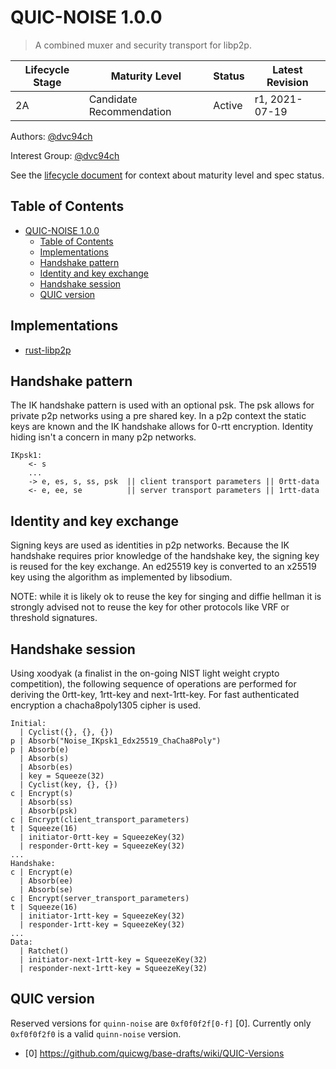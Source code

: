 # QUIC-NOISE 1.0.0

> A combined muxer and security transport for libp2p.

| Lifecycle Stage | Maturity Level           | Status     | Latest Revision |
|-----------------|--------------------------|------------|-----------------|
| 2A              | Candidate Recommendation | Active     | r1, 2021-07-19  |

Authors: [@dvc94ch]

Interest Group: [@dvc94ch]

[@dvc94ch]: https://github.com/dvc94ch

See the [lifecycle document](../00-framework-01-spec-lifecycle.md) for context
about maturity level and spec status.

## Table of Contents

- [QUIC-NOISE 1.0.0](#secio-100)
    - [Table of Contents](#table-of-contents)
    - [Implementations](#implementations)
    - [Handshake pattern](#handshake-pattern)
    - [Identity and key exchange](#identity-and-key-exchange)
    - [Handshake session](#handshake-session)
    - [QUIC version](#quic-version)

## Implementations

- [rust-libp2p](https://github.com/libp2p/rust-libp2p/tree/master/protocols/quic)

## Handshake pattern

The IK handshake pattern is used with an optional psk. The psk allows for private
p2p networks using a pre shared key. In a p2p context the static keys are known and
the IK handshake allows for 0-rtt encryption. Identity hiding isn't a concern in
many p2p networks.

```
IKpsk1:
    <- s
    ...
    -> e, es, s, ss, psk  || client transport parameters || 0rtt-data
    <- e, ee, se          || server transport parameters || 1rtt-data
```

## Identity and key exchange

Signing keys are used as identities in p2p networks. Because the IK handshake requires prior
knowledge of the handshake key, the signing key is reused for the key exchange. An ed25519 key
is converted to an x25519 key using the algorithm as implemented by libsodium.

NOTE: while it is likely ok to reuse the key for singing and diffie hellman it is strongly advised
not to reuse the key for other protocols like VRF or threshold signatures.

## Handshake session

Using xoodyak (a finalist in the on-going NIST light weight crypto competition), the following
sequence of operations are performed for deriving the 0rtt-key, 1rtt-key and next-1rtt-key. For
fast authenticated encryption a chacha8poly1305 cipher is used.

```
Initial:
  | Cyclist({}, {}, {})
p | Absorb("Noise_IKpsk1_Edx25519_ChaCha8Poly")
p | Absorb(e)
  | Absorb(s)
  | Absorb(es)
  | key = Squeeze(32)
  | Cyclist(key, {}, {})
c | Encrypt(s)
  | Absorb(ss)
  | Absorb(psk)
c | Encrypt(client_transport_parameters)
t | Squeeze(16)
  | initiator-0rtt-key = SqueezeKey(32)
  | responder-0rtt-key = SqueezeKey(32)
...
Handshake:
c | Encrypt(e)
  | Absorb(ee)
  | Absorb(se)
c | Encrypt(server_transport_parameters)
t | Squeeze(16)
  | initiator-1rtt-key = SqueezeKey(32)
  | responder-1rtt-key = SqueezeKey(32)
...
Data:
  | Ratchet()
  | initiator-next-1rtt-key = SqueezeKey(32)
  | responder-next-1rtt-key = SqueezeKey(32)
```

## QUIC version

Reserved versions for `quinn-noise` are `0xf0f0f2f[0-f]` [0]. Currently only `0xf0f0f2f0` is a
valid `quinn-noise` version.

- [0] https://github.com/quicwg/base-drafts/wiki/QUIC-Versions
